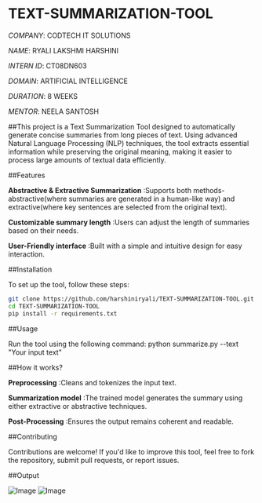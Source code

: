 # TEXT-SUMMARIZATION-TOOL

*COMPANY*: CODTECH IT SOLUTIONS

*NAME*: RYALI LAKSHMI HARSHINI

*INTERN ID*: CT08DN603

*DOMAIN*: ARTIFICIAL INTELLIGENCE

*DURATION*: 8 WEEKS

*MENTOR*: NEELA SANTOSH

##This project is a Text Summarization Tool designed to automatically generate concise summaries from long pieces of text. Using advanced Natural Language Processing (NLP) techniques, the tool extracts essential information while preserving the original meaning, making it easier to process large amounts of textual data efficiently.

##Features

**Abstractive & Extractive Summarization** :Supports both methods-abstractive(where summaries are generated in a human-like way) and extractive(where key sentences are selected from the original text).

**Customizable summary length** :Users can adjust the length of summaries based on their needs.

**User-Friendly interface** :Built with a simple and intuitive design for easy interaction.

##Installation

To set up the tool, follow these steps:
```bash
git clone https://github.com/harshiniryali/TEXT-SUMMARIZATION-TOOL.git
cd TEXT-SUMMARIZATION-TOOL
pip install -r requirements.txt
```

##Usage

Run the tool using the following command:
python summarize.py --text "Your input text"

##How it works?

**Preprocessing** :Cleans and tokenizes the input text.

**Summarization model** :The trained model generates the summary using either extractive or abstractive techniques.

**Post-Processing** :Ensures the output remains coherent and readable.

##Contributing

Contributions are welcome! If you'd like to improve this tool, feel free to fork the repository, submit pull requests, or report issues.

##Output

![Image](https://github.com/user-attachments/assets/9536d259-ba05-4c43-9ebf-f4dce77200c0)
![Image](https://github.com/user-attachments/assets/8d2fdb87-d5cc-4add-806a-98f1206a2d2e)
